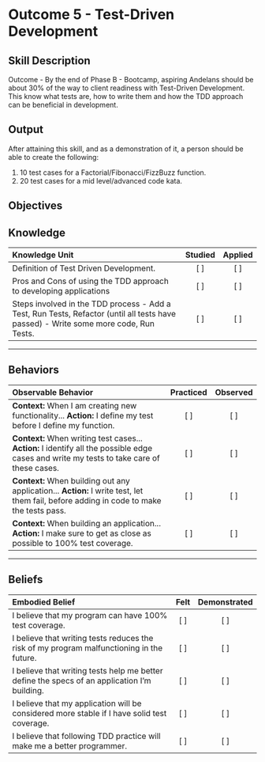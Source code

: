 # Outcome 5 - Test-Driven Development

**Skill Description**
----------
Outcome - By the end of Phase B - Bootcamp, aspiring Andelans should be about 30% of the way to client readiness with Test-Driven Development. This know what tests are, how to write them and how the TDD approach can be beneficial in development.


**Output**
----------
After attaining this skill, and as a demonstration of it, a person should be able to create the following:

1. 10 test cases for a Factorial/Fibonacci/FizzBuzz function.
2. 20 test cases for a mid level/advanced code kata.


**Objectives**
----------

## **Knowledge**


| Knowledge Unit   |      Studied      | Applied |
|:-------------|:------------------:|:--------:|
| Definition of Test Driven Development. | [ ] | [ ]  |
| Pros and Cons of using the TDD approach to developing applications |   [ ]   |   [ ] |
| Steps involved in the TDD process - Add a Test, Run Tests, Refactor (until all tests have passed) - Write some more code, Run Tests. | [ ] |    [ ] |


----------


## **Behaviors**


| Observable Behavior   |      Practiced      | Observed |
|:-------------|:------------------:|:--------:|
| **Context:** When I am creating new functionality... **Action:** I define my test before I define my function. | [ ] | [ ]  |
| **Context:** When writing test cases... **Action:** I identify all the possible edge cases and write my tests to take care of these cases. | [ ] |    [ ] |
| **Context:** When building out any application... **Action:**  I write test, let them fail, before adding in code to make the tests pass. |   [ ]   |   [ ] |
| **Context:** When building an application... **Action:** I make sure to get as close as possible to 100% test coverage. | [ ] |    [ ] |

----------


## **Beliefs**


| Embodied Belief   |      Felt      | Demonstrated |
|:-------------|:------------------:|:--------:|
| I believe that my program can have 100% test coverage. |   [ ]   |   [ ] |
| I believe that writing tests reduces the risk of my program malfunctioning in the future. |   [ ]   |   [ ] |
| I believe that writing tests help me better define the specs of an application I’m building. |   [ ]   |   [ ] |
| I believe that my application will be considered more stable if I have solid test coverage. |   [ ]   |   [ ] |
| I believe that following TDD practice will make me a better programmer. |   [ ]   |   [ ] |
